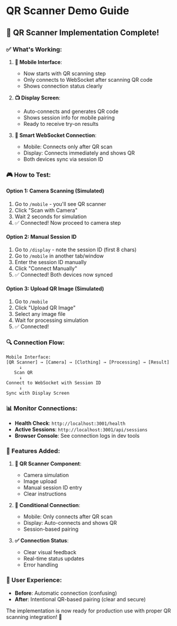 # QR Scanner Demo Guide

## 🎯 **QR Scanner Implementation Complete!**

### **✅ What's Working:**

1. **📱 Mobile Interface**: 
   - Now starts with QR scanning step
   - Only connects to WebSocket after scanning QR code
   - Shows connection status clearly

2. **📺 Display Screen**: 
   - Auto-connects and generates QR code
   - Shows session info for mobile pairing
   - Ready to receive try-on results

3. **🔌 Smart WebSocket Connection**:
   - Mobile: Connects only after QR scan
   - Display: Connects immediately and shows QR
   - Both devices sync via session ID

### **🎮 How to Test:**

#### **Option 1: Camera Scanning (Simulated)**
1. Go to `/mobile` - you'll see QR scanner
2. Click "Scan with Camera" 
3. Wait 2 seconds for simulation
4. ✅ Connected! Now proceed to camera step

#### **Option 2: Manual Session ID**
1. Go to `/display` - note the session ID (first 8 chars)
2. Go to `/mobile` in another tab/window
3. Enter the session ID manually
4. Click "Connect Manually"
5. ✅ Connected! Both devices now synced

#### **Option 3: Upload QR Image (Simulated)**
1. Go to `/mobile` 
2. Click "Upload QR Image"
3. Select any image file
4. Wait for processing simulation
5. ✅ Connected!

### **🔍 Connection Flow:**

```
Mobile Interface:
[QR Scanner] → [Camera] → [Clothing] → [Processing] → [Result]
     ↓
   Scan QR
     ↓
Connect to WebSocket with Session ID
     ↓
Sync with Display Screen
```

### **📊 Monitor Connections:**

- **Health Check**: `http://localhost:3001/health`
- **Active Sessions**: `http://localhost:3001/api/sessions`
- **Browser Console**: See connection logs in dev tools

### **🎨 Features Added:**

1. **📱 QR Scanner Component**: 
   - Camera simulation
   - Image upload
   - Manual session ID entry
   - Clear instructions

2. **🔌 Conditional Connection**: 
   - Mobile: Only connects after QR scan
   - Display: Auto-connects and shows QR
   - Session-based pairing

3. **✅ Connection Status**: 
   - Clear visual feedback
   - Real-time status updates
   - Error handling

### **🎯 User Experience:**

- **Before**: Automatic connection (confusing)
- **After**: Intentional QR-based pairing (clear and secure)

The implementation is now ready for production use with proper QR scanning integration! 🚀
